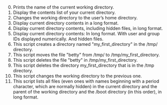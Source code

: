 0. Prints the name of the current working directory.
1. Display the contents list of your current directory.
2. Changes the working directory to the user’s home directory.
3. Display current directory contents in a long format.
4. Display current directory contents, including hidden files, in long format.
5. Display current directory contents:
	In long format.
	With user and group IDs displayed numerically.
	And hidden files.
6. This script creates a directory named "my_first_directory" in the /tmp/ directory.
7. This script moves the file "betty" from /tmp/ to /tmp/my_first_directory.
8. This script deletes the file "betty" in /tmp/my_first_directory.
9. This script deletes the directory my_first_directory that is in the /tmp directory.
10. This script changes the working directory to the previous one.
11. This script lists all files (even ones with names beginning with a period character, which are normally hidden) in the current directory and the parent of the working directory and the /boot directory (in this order), in long format.

